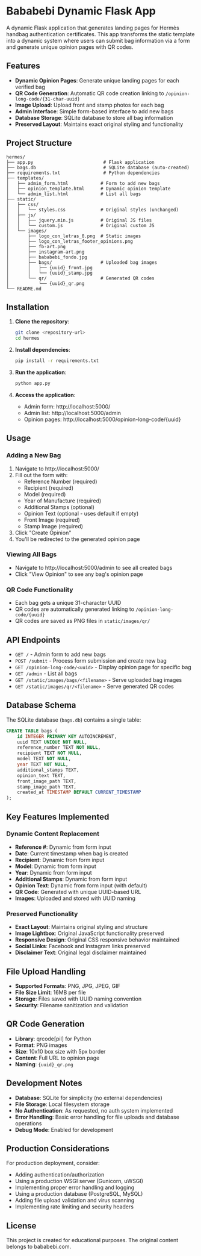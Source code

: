 # Bababebi Dynamic Flask App

A dynamic Flask application that generates landing pages for Hermès handbag authentication certificates. This app transforms the static template into a dynamic system where users can submit bag information via a form and generate unique opinion pages with QR codes.

## Features

- **Dynamic Opinion Pages**: Generate unique landing pages for each verified bag
- **QR Code Generation**: Automatic QR code creation linking to `/opinion-long-code/{31-char-uuid}`
- **Image Upload**: Upload front and stamp photos for each bag
- **Admin Interface**: Simple form-based interface to add new bags
- **Database Storage**: SQLite database to store all bag information
- **Preserved Layout**: Maintains exact original styling and functionality

## Project Structure

```
hermes/
├── app.py                          # Flask application
├── bags.db                         # SQLite database (auto-created)
├── requirements.txt                # Python dependencies
├── templates/
│   ├── admin_form.html            # Form to add new bags
│   ├── opinion_template.html      # Dynamic opinion template
│   └── admin_list.html            # List all bags
├── static/
│   ├── css/
│   │   └── styles.css             # Original styles (unchanged)
│   ├── js/
│   │   ├── jquery.min.js          # Original JS files
│   │   └── custom.js              # Original custom JS
│   └── images/
│       ├── logo_con_letras_0.png  # Static images
│       ├── logo_con_letras_footer_opinions.png
│       ├── fb-art.png
│       ├── instagram-art.png
│       ├── bababebi_fondo.jpg
│       ├── bags/                  # Uploaded bag images
│       │   ├── {uuid}_front.jpg
│       │   └── {uuid}_stamp.jpg
│       └── qr/                    # Generated QR codes
│           └── {uuid}_qr.png
└── README.md
```

## Installation

1. **Clone the repository**:
   ```bash
   git clone <repository-url>
   cd hermes
   ```

2. **Install dependencies**:
   ```bash
   pip install -r requirements.txt
   ```

3. **Run the application**:
   ```bash
   python app.py
   ```

4. **Access the application**:
   - Admin form: http://localhost:5000/
   - Admin list: http://localhost:5000/admin
   - Opinion pages: http://localhost:5000/opinion-long-code/{uuid}

## Usage

### Adding a New Bag

1. Navigate to http://localhost:5000/
2. Fill out the form with:
   - Reference Number (required)
   - Recipient (required)
   - Model (required)
   - Year of Manufacture (required)
   - Additional Stamps (optional)
   - Opinion Text (optional - uses default if empty)
   - Front Image (required)
   - Stamp Image (required)
3. Click "Create Opinion"
4. You'll be redirected to the generated opinion page

### Viewing All Bags

- Navigate to http://localhost:5000/admin to see all created bags
- Click "View Opinion" to see any bag's opinion page

### QR Code Functionality

- Each bag gets a unique 31-character UUID
- QR codes are automatically generated linking to `/opinion-long-code/{uuid}`
- QR codes are saved as PNG files in `static/images/qr/`

## API Endpoints

- `GET /` - Admin form to add new bags
- `POST /submit` - Process form submission and create new bag
- `GET /opinion-long-code/<uuid>` - Display opinion page for specific bag
- `GET /admin` - List all bags
- `GET /static/images/bags/<filename>` - Serve uploaded bag images
- `GET /static/images/qr/<filename>` - Serve generated QR codes

## Database Schema

The SQLite database (`bags.db`) contains a single table:

```sql
CREATE TABLE bags (
    id INTEGER PRIMARY KEY AUTOINCREMENT,
    uuid TEXT UNIQUE NOT NULL,
    reference_number TEXT NOT NULL,
    recipient TEXT NOT NULL,
    model TEXT NOT NULL,
    year TEXT NOT NULL,
    additional_stamps TEXT,
    opinion_text TEXT,
    front_image_path TEXT,
    stamp_image_path TEXT,
    created_at TIMESTAMP DEFAULT CURRENT_TIMESTAMP
);
```

## Key Features Implemented

### Dynamic Content Replacement
- **Reference #**: Dynamic from form input
- **Date**: Current timestamp when bag is created
- **Recipient**: Dynamic from form input
- **Model**: Dynamic from form input
- **Year**: Dynamic from form input
- **Additional Stamps**: Dynamic from form input
- **Opinion Text**: Dynamic from form input (with default)
- **QR Code**: Generated with unique UUID-based URL
- **Images**: Uploaded and stored with UUID naming

### Preserved Functionality
- **Exact Layout**: Maintains original styling and structure
- **Image Lightbox**: Original JavaScript functionality preserved
- **Responsive Design**: Original CSS responsive behavior maintained
- **Social Links**: Facebook and Instagram links preserved
- **Disclaimer Text**: Original legal disclaimer maintained

## File Upload Handling

- **Supported Formats**: PNG, JPG, JPEG, GIF
- **File Size Limit**: 16MB per file
- **Storage**: Files saved with UUID naming convention
- **Security**: Filename sanitization and validation

## QR Code Generation

- **Library**: qrcode[pil] for Python
- **Format**: PNG images
- **Size**: 10x10 box size with 5px border
- **Content**: Full URL to opinion page
- **Naming**: `{uuid}_qr.png`

## Development Notes

- **Database**: SQLite for simplicity (no external dependencies)
- **File Storage**: Local filesystem storage
- **No Authentication**: As requested, no auth system implemented
- **Error Handling**: Basic error handling for file uploads and database operations
- **Debug Mode**: Enabled for development

## Production Considerations

For production deployment, consider:
- Adding authentication/authorization
- Using a production WSGI server (Gunicorn, uWSGI)
- Implementing proper error handling and logging
- Using a production database (PostgreSQL, MySQL)
- Adding file upload validation and virus scanning
- Implementing rate limiting and security headers

## License

This project is created for educational purposes. The original content belongs to bababebi.com.
